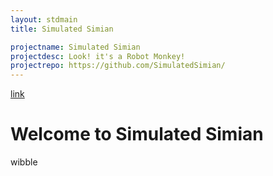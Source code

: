 ```yaml
---
layout: stdmain
title: Simulated Simian

projectname: Simulated Simian
projectdesc: Look! it's a Robot Monkey!
projectrepo: https://github.com/SimulatedSimian/
---
```


[link](https://github.com/SimulatedSimian)

# Welcome to Simulated Simian

wibble

